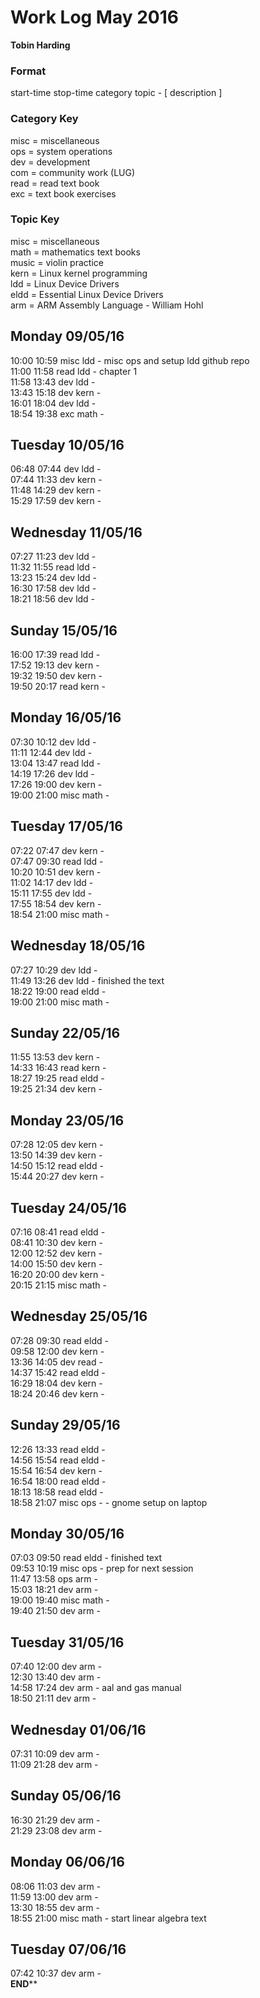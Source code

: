 Work Log May 2016  
=================  
**Tobin Harding**  
  
### Format #  
start-time stop-time category topic - [ description ]  
  
### Category Key #  
misc = miscellaneous  
ops = system operations    
dev = development    
com = community work (LUG)    
read = read text book  
exc = text book exercises  
  
### Topic Key #  
misc = miscellaneous    
math = mathematics text books  
music = violin practice  
kern = Linux kernel programming  
ldd = Linux Device Drivers    
eldd = Essential Linux Device Drivers  
arm = ARM Assembly Language - William Hohl  
  
Monday 09/05/16  
----------------  
10:00 10:59 misc ldd - misc ops and setup ldd github repo  
11:00 11:58 read ldd - chapter 1  
11:58 13:43 dev ldd -   
13:43 15:18 dev kern -   
16:01 18:04 dev ldd -   
18:54 19:38 exc math -   
  
Tuesday 10/05/16  
----------------  
06:48 07:44 dev ldd -   
07:44 11:33 dev kern -   
11:48 14:29 dev kern -   
15:29 17:59 dev kern -   
  
Wednesday 11/05/16  
----------------  
07:27 11:23 dev ldd -   
11:32 11:55 read ldd -   
13:23 15:24 dev ldd -   
16:30 17:58 dev ldd -   
18:21 18:56 dev ldd -   
  
Sunday 15/05/16  
----------------  
16:00 17:39 read ldd -   
17:52 19:13 dev kern -   
19:32 19:50 dev kern -   
19:50 20:17 read kern -   
  
Monday 16/05/16  
----------------  
07:30 10:12 dev ldd -   
11:11 12:44 dev ldd -   
13:04 13:47 read ldd -   
14:19 17:26 dev ldd -   
17:26 19:00 dev kern -  
19:00 21:00 misc math -  
  
Tuesday 17/05/16  
----------------  
07:22 07:47 dev kern -   
07:47 09:30 read ldd -  
10:20 10:51 dev kern -   
11:02 14:17 dev ldd -   
15:11 17:55 dev ldd -   
17:55 18:54 dev kern -   
18:54 21:00 misc math -  
  
Wednesday 18/05/16  
----------------  
07:27 10:29 dev ldd -   
11:49 13:26 dev ldd - finished the text  
18:22 19:00 read eldd -  
19:00 21:00 misc math -  
  
Sunday 22/05/16  
----------------  
11:55 13:53 dev kern -  
14:33 16:43 read kern -   
18:27 19:25 read eldd -   
19:25 21:34 dev kern -   
  
Monday 23/05/16  
----------------  
07:28 12:05 dev kern -   
13:50 14:39 dev kern -   
14:50 15:12 read eldd -   
15:44 20:27 dev kern -   
  
Tuesday 24/05/16  
----------------  
07:16 08:41 read eldd -   
08:41 10:30 dev kern -  
12:00 12:52 dev kern -   
14:00 15:50 dev kern -  
16:20 20:00 dev kern -   
20:15 21:15 misc math -  
  
Wednesday 25/05/16  
----------------  
07:28 09:30 read eldd -   
09:58 12:00 dev kern -  
13:36 14:05 dev read -   
14:37 15:42 read eldd -   
16:29 18:04 dev kern -   
18:24 20:46 dev kern -   
  
Sunday 29/05/16  
----------------  
12:26 13:33 read eldd -   
14:56 15:54 read eldd -   
15:54 16:54 dev kern -   
16:54 18:00 read eldd -   
18:13 18:58 read eldd -   
18:58 21:07 misc ops - - gnome setup on laptop  
  
Monday 30/05/16  
----------------  
07:03 09:50 read eldd - finished text  
09:53 10:19 misc ops - prep for next session  
11:47 13:58 ops arm -   
15:03 18:21 dev arm -   
19:00 19:40 misc math -  
19:40 21:50 dev arm -   
  
Tuesday 31/05/16  
----------------  
07:40 12:00 dev arm -  
12:30 13:40 dev arm -   
14:58 17:24 dev arm - aal and gas manual  
18:50 21:11 dev arm -   
  
Wednesday 01/06/16  
----------------  
07:31 10:09 dev arm -   
11:09 21:28 dev arm -   
  
Sunday 05/06/16  
----------------  
16:30 21:29 dev arm -   
21:29 23:08 dev arm -   
  
Monday 06/06/16  
----------------  
08:06 11:03 dev arm -   
11:59 13:00 dev arm -  
13:30 18:55 dev arm -   
18:55 21:00 misc math - start linear algebra text  
  
Tuesday 07/06/16  
----------------  
07:42 10:37 dev arm -   
******END********  
